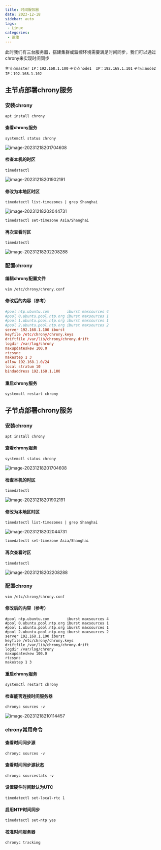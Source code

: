 ```yaml
---
title: 时间服务器 
date: 2023-12-18
sidebar: auto
tags: 
 - Linux
categories:
 - 运维
---
```


此时我们有三台服务器，搭建集群或监控环境需要满足时间同步，我们可以通过chrony来实现时间同步

`主节点master IP：192.168.1.100`
`子节点node1  IP：192.168.1.101`
`子节点node2  IP：192.168.1.102`

## 主节点部署chrony服务

### 安装chrony

```shell
apt install chrony
```

#### 查看chrony服务

```shell
systemctl status chrony
```

![image-20231218201704608](https://sugarys.oss-cn-beijing.aliyuncs.com/document/timeservice/image-20231218201704608.png)

#### 检查本机的时区

```shell
timedatectl
```

![image-20231218201902191](https://sugarys.oss-cn-beijing.aliyuncs.com/document/timeservice/image-20231218201902191.png)

#### 修改为本地区时区

```shell
timedatectl list-timezones | grep Shanghai
```

![image-20231218202044731](https://sugarys.oss-cn-beijing.aliyuncs.com/document/timeservice/image-20231218202044731.png)

```shell
timedatectl set-timezone Asia/Shanghai
```

#### 再次查看时区

```shell
timedatectl
```

![image-20231218202208288](https://sugarys.oss-cn-beijing.aliyuncs.com/document/timeservice/image-20231218202208288.png)

### 配置chrony

#### 编辑chrony配置文件

```shell
vim /etc/chrony/chrony.conf
```

#### 修改后的内容（参考）

```conf
#pool ntp.ubuntu.com        iburst maxsources 4
#pool 0.ubuntu.pool.ntp.org iburst maxsources 1
#pool 1.ubuntu.pool.ntp.org iburst maxsources 1
#pool 2.ubuntu.pool.ntp.org iburst maxsources 2
server 192.168.1.100 iburst
keyfile /etc/chrony/chrony.keys
driftfile /var/lib/chrony/chrony.drift
logdir /var/log/chrony
maxupdateskew 100.0
rtcsync
makestep 1 3
allow 192.168.1.0/24
local stratum 10
bindaddress 192.168.1.100
```

#### 重启chrony服务

```sh
systemctl restart chrony
```

## 子节点部署chrony服务

### 安装chrony

```shell
apt install chrony
```

#### 查看chrony服务

```shell
systemctl status chrony
```

![image-20231218201704608](https://sugarys.oss-cn-beijing.aliyuncs.com/document/timeservice/image-20231218201704608.png)

#### 检查本机的时区

```shell
timedatectl
```

![image-20231218201902191](https://sugarys.oss-cn-beijing.aliyuncs.com/document/timeservice/image-20231218201902191.png)

#### 修改为本地区时区

```shell
timedatectl list-timezones | grep Shanghai
```

![image-20231218202044731](https://sugarys.oss-cn-beijing.aliyuncs.com/document/timeservice/image-20231218202044731.png)

```shell
timedatectl set-timezone Asia/Shanghai
```

#### 再次查看时区

```shell
timedatectl
```

![image-20231218202208288](https://sugarys.oss-cn-beijing.aliyuncs.com/document/timeservice/image-20231218202208288.png)

### 配置chrony

```shell
vim /etc/chrony/chrony.conf
```

#### 修改后的内容（参考）

```
#pool ntp.ubuntu.com        iburst maxsources 4
#pool 0.ubuntu.pool.ntp.org iburst maxsources 1
#pool 1.ubuntu.pool.ntp.org iburst maxsources 1
#pool 2.ubuntu.pool.ntp.org iburst maxsources 2
server 192.168.1.100 iburst
keyfile /etc/chrony/chrony.keys
driftfile /var/lib/chrony/chrony.drift
logdir /var/log/chrony
maxupdateskew 100.0
rtcsync
makestep 1 3
```

#### 重启chrony服务

```shell
systemctl restart chrony
```

#### 检查能否连接时间服务器

```shell
chronyc sources -v
```

![image-20231218210114457](https://sugarys.oss-cn-beijing.aliyuncs.com/document/timeservice/image-20231218210114457.png)

### chrony常用命令

#### 查看时间同步源

```shell
chronyc sources -v
```

#### 查看时间同步源状态

```shell
chronyc sourcestats -v
```

#### 设置硬件时间默认为UTC

```shell
timedatectl set-local-rtc 1
```

#### 启用NTP时间同步

```shell
timedatectl set-ntp yes
```

#### 校准时间服务器

```shell
chronyc tracking
```